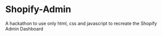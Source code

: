 # Shopify-Admin
A hackathon to use only html, css and javascript to recreate the Shopify Admin Dashboard
